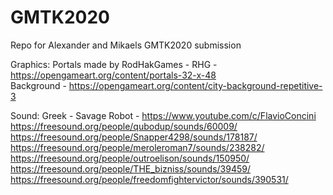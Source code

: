 # GMTK2020
Repo for Alexander and Mikaels GMTK2020 submission

Graphics:
Portals made by RodHakGames - RHG - https://opengameart.org/content/portals-32-x-48  
Background - https://opengameart.org/content/city-background-repetitive-3

Sound:
Greek - Savage Robot - https://www.youtube.com/c/FlavioConcini  
https://freesound.org/people/qubodup/sounds/60009/  
https://freesound.org/people/Snapper4298/sounds/178187/  
https://freesound.org/people/meroleroman7/sounds/238282/  
https://freesound.org/people/outroelison/sounds/150950/  
https://freesound.org/people/THE_bizniss/sounds/39459/  
https://freesound.org/people/freedomfightervictor/sounds/390531/  
